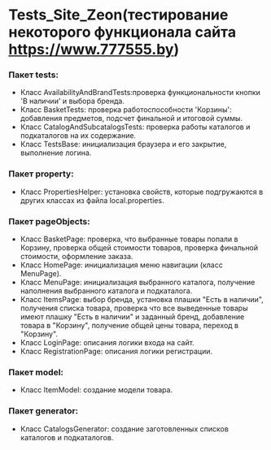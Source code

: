 # Tests_Site_Zeon(тестирование некоторого функционала сайта https://www.777555.by)

### Пакет tests:
+ Класс AvailabilityAndBrandTests:проверка функциональности кнопки 'В наличии' и выбора бренда.
+ Класс BasketTests: проверка работоспособности 'Корзины': добавления предметов, подсчет финальной и итоговой суммы.
+ Класс CatalogAndSubcatalogsTests: проверка работы каталогов и подкаталогов на их содержание.
+ Класс TestsBase: инициализация браузера и его закрытие, выполнение логина.

### Пакет property:
+ Класс PropertiesHelper: установка свойств, которые подгружаются в других классах из файла local.properties.

### Пакет pageObjects:
+ Класс BasketPage: проверка, что выбранные товары попали в Корзину, проверка общей стоимости товаров, проверка финальной стоимости, оформление заказа.
+ Класс HomePage: инициализация меню навигации (класс MenuPage).
+ Класс MenuPage: инициализация выбранного каталога, получение наполнения выбранного каталога и подкаталога.
+ Класс ItemsPage: выбор бренда, установка плашки "Есть в наличии", получения списка товара, проверка что все выведенные товары имеют плашку "Есть в наличии" и заданный бренд, добавление товара в "Корзину", получение общей цены товара, переход в "Корзину".
+ Класс LoginPage: описания логики входа на сайт.
+ Класс RegistrationPage: описания логики регистрации.

### Пакет model: 
+ Класс ItemModel: создание модели товара.

### Пакет generator:
+ Класс CatalogsGenerator: создание заготовленных списков каталогов и подкаталогов. 
